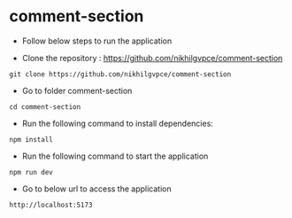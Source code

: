# comment-section
- Follow below steps to run the application

- Clone the repository : https://github.com/nikhilgvpce/comment-section

```
git clone https://github.com/nikhilgvpce/comment-section
```

- Go to folder comment-section

```
cd comment-section
```

- Run the following command to install dependencies:

```
npm install
```

- Run the following command to start the application

```
npm run dev
```

- Go to below url to access the application

```
http://localhost:5173
```